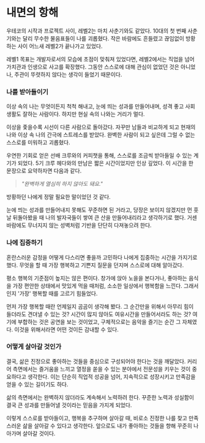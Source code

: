 # 내면의 항해

우테코의 시작과 프로젝트 사이, 레벨2는 마치 사춘기와도 같았다. 10대의 첫 번째 사춘기와는 달리 무수한 물음표들이 나를 괴롭혔다. 작은 바람에도 흔들렸고 끊임없이 방황하는 사이 어느새 레벨2가 끝나가고 있었다.

레벨1 목표는 개발자로서의 모습에 초점이 맞춰져 있었다면, 레벨2에서는 직업을 넘어 가치관과 인생으로 사고를 확장했다. 그동안 스스로에 대해 관심이 없었던 것은 아니었나, 주관이 뚜렷하지 않다는 생각이 들었기 때문이다.

### 나를 받아들이기

이상 속의 나는 무엇이든지 척척 해내고, 눈에 띄는 성과를 만들어내며, 성격 좋고 사회생활도 잘하는 사람이다. 하지만 현실 속의 나와는 거리가 멀다.

이상을 좇을수록 시선이 다른 사람으로 돌아갔다. 자꾸만 남들과 비교하게 되고 현재의 나와 이상 속 나의 간극에 스트레스를 받았다. 완벽한 사람이 되고 싶은데 그럴 수 없는 스스로를 미워하고 괴롭혔다.

우연한 기회로 얻은 선배 크루와의 커피챗을 통해, 스스로를 조금씩 받아들일 수 있는 계기가 되었다.
5기 크루 헤다와의 만남은 짧은 시간이었지만 인상 깊었다. 이 시간을 한 문장으로 요약하자면 다음과 같다.

> _"완벽하게 열심히 하지 않아도 돼요."_

방황하던 나에게 정말 필요한 말이었던 것 같다.

눈에 띄는 성과를 만들어내지 못해도 꾸준하면 된 거라고, 당장은 보이지 않겠지만 먼 훗날 뒤돌아봤을 때 나의 발자국들이 쌓여 큰 산을 만들어내리라고 생각하기로 했다.
거센 바람에도 무너지지 않는 성벽처럼 기반을 단단히 다져놓으려 한다.

### 나에 집중하기

혼란스러운 감정을 어떻게 다스리면 좋을까 고민하다 나에게 집중하는 시간을 가지기로 했다. 무엇을 할 때 가장 행복하고 기쁜지 질문을 던지며 스스로에 대해 알아갔다.

평소 행복의 기준점이 높지는 않은 편이다. 창가에 앉아 노을을 본다거나, 좋아하는 음식을 가장 편안한 상태에서 맛있게 먹을 때처럼, 소소한 일상에서 행복함을 느낀다. 그래서인지 '가장' 행복할 때를 고르기 힘들었다.

먼저 가장 행복할 때란 언제일지 곰곰이 생각해 봤다. 그 순간만을 위해서 아무리 힘이 들더라도 견뎌낼 수 있는 것? 시간이 많지 않아도 여유시간을 만들어서라도 하는 것? 여기에 부합하는 것은 공연을 보는 것이었고, 구체적으로는 음악을 즐기는 순간 그 자체였다. 이것을 위해서라면 어떤 것이든 감내할 수 있다.

### 어떻게 살아갈 것인가

결국, 삶은 진정으로 좋아하는 것들을 중심으로 구성되어야 한다는 것을 깨달았다. 커리어 측면에서는 즐거움을 느끼고 열정을 쏟을 수 있는 분야에서 전문성을 키우는 것이 중요하다고 생각한다. 이는 단순히 직업적 성공을 넘어, 지속적으로 성장시키고 만족감을 얻을 수 있는 길이기도 하다.

삶의 측면에서는 완벽하지 않더라도 계속해서 노력하려 한다. 꾸준한 노력과 성실함이 결국 큰 성과를 만들어낼 것이라는 믿음을 가지게 되었다.

이렇게 스스로를 받아들이고, 행복을 추구하며 살아갈 때, 비로소 진정한 나를 찾고 만족스러운 삶을 살아갈 수 있다고 생각한다. 앞으로도 내가 좋아하는 것들을 향해 꾸준히 나아가며 살아갈 것이다.
